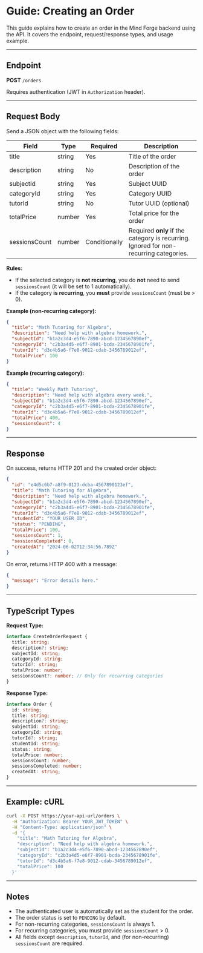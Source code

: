 # Guide: Creating an Order

This guide explains how to create an order in the Mind Forge backend using the API. It covers the endpoint, request/response types, and usage example.

---

## Endpoint

**POST** `/orders`

Requires authentication (JWT in `Authorization` header).

---

## Request Body

Send a JSON object with the following fields:

| Field         | Type    | Required | Description                |
|---------------|---------|----------|----------------------------|
| title         | string  | Yes      | Title of the order         |
| description   | string  | No       | Description of the order   |
| subjectId     | string  | Yes      | Subject UUID               |
| categoryId    | string  | Yes      | Category UUID              |
| tutorId       | string  | No       | Tutor UUID (optional)      |
| totalPrice    | number  | Yes      | Total price for the order  |
| sessionsCount | number  | Conditionally | Required **only** if the category is recurring. Ignored for non-recurring categories. |

**Rules:**
- If the selected category is **not recurring**, you do **not** need to send `sessionsCount` (it will be set to 1 automatically).
- If the category **is recurring**, you **must** provide `sessionsCount` (must be > 0).

**Example (non-recurring category):**
```json
{
  "title": "Math Tutoring for Algebra",
  "description": "Need help with algebra homework.",
  "subjectId": "b1a2c3d4-e5f6-7890-abcd-1234567890ef",
  "categoryId": "c2b3a4d5-e6f7-8901-bcda-2345678901fe",
  "tutorId": "d3c4b5a6-f7e8-9012-cdab-3456789012ef",
  "totalPrice": 100
}
```

**Example (recurring category):**
```json
{
  "title": "Weekly Math Tutoring",
  "description": "Need help with algebra every week.",
  "subjectId": "b1a2c3d4-e5f6-7890-abcd-1234567890ef",
  "categoryId": "c2b3a4d5-e6f7-8901-bcda-2345678901fe",
  "tutorId": "d3c4b5a6-f7e8-9012-cdab-3456789012ef",
  "totalPrice": 400,
  "sessionsCount": 4
}
```

---

## Response

On success, returns HTTP 201 and the created order object:

```json
{
  "id": "e4d5c6b7-a8f9-0123-dcba-4567890123ef",
  "title": "Math Tutoring for Algebra",
  "description": "Need help with algebra homework.",
  "subjectId": "b1a2c3d4-e5f6-7890-abcd-1234567890ef",
  "categoryId": "c2b3a4d5-e6f7-8901-bcda-2345678901fe",
  "tutorId": "d3c4b5a6-f7e8-9012-cdab-3456789012ef",
  "studentId": "YOUR_USER_ID",
  "status": "PENDING",
  "totalPrice": 100,
  "sessionsCount": 1,
  "sessionsCompleted": 0,
  "createdAt": "2024-06-02T12:34:56.789Z"
}
```

On error, returns HTTP 400 with a message:
```json
{
  "message": "Error details here."
}
```

---

## TypeScript Types

**Request Type:**
```typescript
interface CreateOrderRequest {
  title: string;
  description?: string;
  subjectId: string;
  categoryId: string;
  tutorId?: string;
  totalPrice: number;
  sessionsCount?: number; // Only for recurring categories
}
```

**Response Type:**
```typescript
interface Order {
  id: string;
  title: string;
  description?: string;
  subjectId: string;
  categoryId: string;
  tutorId?: string;
  studentId: string;
  status: string;
  totalPrice: number;
  sessionsCount: number;
  sessionsCompleted: number;
  createdAt: string;
}
```

---

## Example: cURL

```bash
curl -X POST https://your-api-url/orders \
  -H "Authorization: Bearer YOUR_JWT_TOKEN" \
  -H "Content-Type: application/json" \
  -d '{
    "title": "Math Tutoring for Algebra",
    "description": "Need help with algebra homework.",
    "subjectId": "b1a2c3d4-e5f6-7890-abcd-1234567890ef",
    "categoryId": "c2b3a4d5-e6f7-8901-bcda-2345678901fe",
    "tutorId": "d3c4b5a6-f7e8-9012-cdab-3456789012ef",
    "totalPrice": 100
  }'
```

---

## Notes
- The authenticated user is automatically set as the student for the order.
- The order status is set to `PENDING` by default.
- For non-recurring categories, `sessionsCount` is always 1.
- For recurring categories, you must provide `sessionsCount` > 0.
- All fields except `description`, `tutorId`, and (for non-recurring) `sessionsCount` are required. 